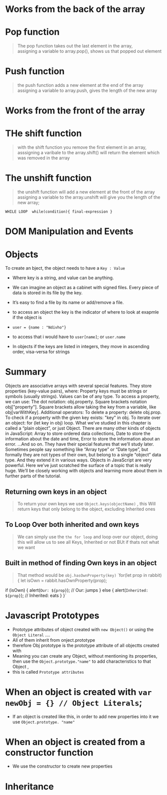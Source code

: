 
# Works from the back of the array 

# Pop function

> The pop function takes out the last element in the array, <br>
> assigning a variable to array.pop(), shows us that popped out element 


# Push function

> the push function adds a new element at the end of the array <br>
> assigning a variable to array.push, gives the length of the new array 


# Works from the front of the array

# THe shift function

> with the shift function you remove the first element in an array, <br>
> asssigning a varibale to the array.shift() will return the element which was removed in the array


# The unshift function

> the unshift function will add a new element at the front of the array <br>
> assigning a variable to the array.unshift will give you the length of the new array; <br>


`WHILE LOOP  while(condition){ final-expression }`

 # DOM Manipulation and Events

# Objects 
To create an bject, the object needs to have a `Key : Value`
* Where key is a string, and value can be anything.
* We can imagine an object as a cabinet with signed files. Every piece of data is stored in its file by the key. 
* It’s easy to find a file by its name or add/remove a file.
* to access an object the key is the indicator of where to look at exapmle if the object is
* `user = {name : "Ndivho"}`
* to access that i would have to `user[name]`;
or `user.name`



* In objects if the keys are listed in integers, they move in ascending order, visa-versa for strings

# Summary

Objects are associative arrays with several special features.
They store properties (key-value pairs), where:
    Property keys must be strings or symbols (usually strings).
    Values can be of any type.
To access a property, we can use:
    The dot notation: obj.property.
    Square brackets notation obj["property"]. Square brackets allow taking the key from a variable, like obj[varWithKey].
Additional operators:
    To delete a property: delete obj.prop.
    To check if a property with the given key exists: "key" in obj.
    To iterate over an object: for (let key in obj) loop.
What we’ve studied in this chapter is called a “plain object”, or just Object.
There are many other kinds of objects in JavaScript:
    Array to store ordered data collections,
    Date to store the information about the date and time,
    Error to store the information about an error.
    …And so on.
They have their special features that we’ll study later. Sometimes people say something like “Array type” or “Date type”, but formally they are not types of their own, but belong to a single “object” data type. And they extend it in various ways.
Objects in JavaScript are very powerful. Here we’ve just scratched the surface of a topic that is really huge. We’ll be closely working with objects and learning more about them in further parts of the tutorial.

## Returning own keys in an object

> To return your own keys we use `Object.keys(objectName)` , this
> Will return keys that only belong to the object, excluding Inherited ones
>
## To Loop Over both inherited and own keys

> We can simply use the `the for loop`  and loop over our
> object, doing this will allow us to see all Keys, Inherited or not
> BUt if thats not what we want
 ## Built in method of finding Own keys in an object
>  That method would be `obj.hasOwnProperty(key)` 
> `for(let prop in rabbit) {
  let isOwn = rabbit.hasOwnProperty(prop);

  if (isOwn) {
    alert(`Our: ${prop}`); // Our: jumps
  } else {
    alert(`Inherited: ${prop}`); // Inherited: eats
  }
}`
# Javascript Prototypes
* Prototype attributes of object created with `new Object()`  or using the `Object Literal` ....
* All of them inherit from onject.prototype
* therefore Obj prototype is the prototype attribute of all objectts created with
* Meaning you can create any Object, without mentioning its properties, then use the `Object.prototype."name"` to add characteristics to that Object ,
* this is called `Prototype attributes`

# When an object is created with `var newObj = {} // Object Literals`;
* If an object is created like this, in order to add new properties into it we use `Object.prototype. "name"`
# When an object is created from a constructor function 
* We use the constructor to create new properties

 # Inheritance